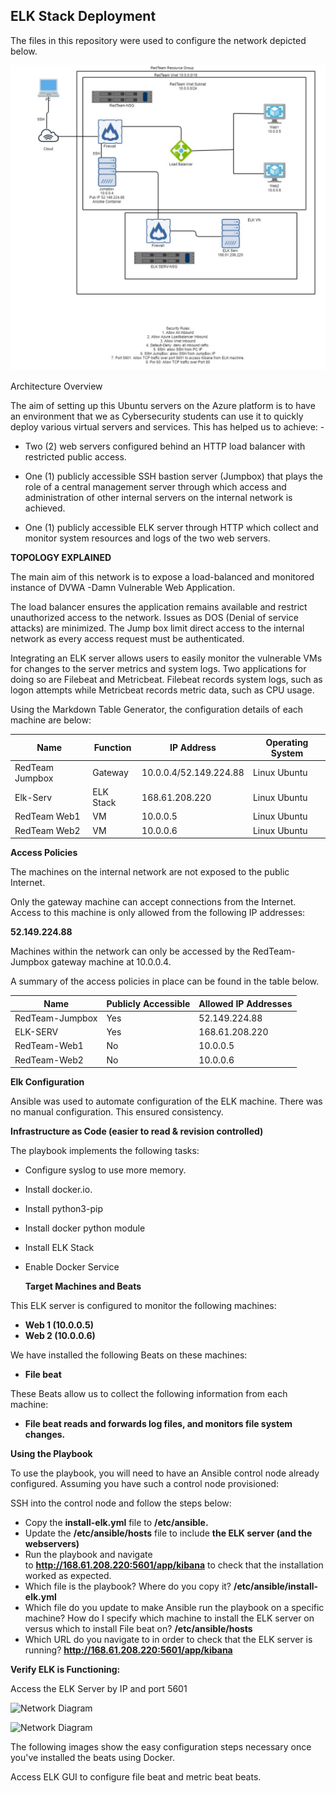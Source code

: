 ## ELK Stack Deployment
The files in this repository were used to configure the network depicted below.

![Network Diagram](proj_1.jpg)

Architecture Overview 

The aim of setting up this Ubuntu servers on the Azure platform is to have an environment that we as Cybersecurity students can use it to quickly deploy various virtual servers and services. This has helped us to achieve: -
 - 	Two (2) web servers configured behind an HTTP load balancer with restricted public access.
 
 - 	One (1) publicly accessible SSH bastion server (Jumpbox) that plays the role of a central management server through which access and administration of other internal servers on the internal network is achieved.
 
 -  One (1) publicly accessible ELK server through HTTP which collect and monitor system resources and logs of the two web servers.
 
**TOPOLOGY EXPLAINED**

The main aim of this network is to expose a load-balanced and monitored instance of DVWA -Damn Vulnerable Web Application.

The load balancer ensures the application remains available and restrict unauthorized access to the network. Issues as DOS (Denial of service attacks) are minimized. The Jump box limit direct access to the internal network as every access request must be authenticated.

Integrating an ELK server allows users to easily monitor the vulnerable VMs for changes to the server metrics and system logs. Two applications for doing so are Filebeat and Metricbeat. Filebeat records system logs, such as logon attempts while Metricbeat records metric data, such as CPU usage.

Using the Markdown Table Generator, the configuration details of each machine are below:

|**Name**			| **Function**	| **IP Address**		    |**Operating System**|
|---------------|---------------|-----------------------|---------------|
|RedTeam Jumpbox|  Gateway		  |10.0.0.4/52.149.224.88	|Linux Ubuntu |
|Elk-Serv			  |ELK Stack		  |168.61.208.220		      |Linux Ubuntu |
|RedTeam Web1		|VM			        |10.0.0.5			          |Linux Ubuntu |
|RedTeam Web2		|VM			|10.0.0.6|			Linux Ubuntu|

**Access Policies**

The machines on the internal network are not exposed to the public Internet.

Only the gateway machine can accept connections from the Internet. Access to this machine is only allowed from the following IP addresses:

**52.149.224.88**

Machines within the network can only be accessed by the RedTeam-Jumpbox gateway machine at 10.0.0.4.

A summary of the access policies in place can be found in the table below.

|**Name**|**Publicly Accessible**|**Allowed IP Addresses**|
|--------|-----------------------|------------------------|
|RedTeam-Jumpbox|Yes|52.149.224.88|
|ELK-SERV|Yes|168.61.208.220|
|RedTeam-Web1|No|10.0.0.5|
|RedTeam-Web2|No|10.0.0.6|

**Elk Configuration**

Ansible was used to automate configuration of the ELK machine. There was no manual configuration. This ensured consistency.

**Infrastructure as Code (easier to read & revision controlled)**

The playbook implements the following tasks:

- Configure syslog to use more memory.
- Install docker.io.
- Install python3-pip
- Install docker python module
- Install ELK Stack
- Enable Docker Service

	**Target Machines and Beats**
  
This ELK server is configured to monitor the following machines:

  - **Web 1 (10.0.0.5)**
  - **Web 2 (10.0.0.6)**

We have installed the following Beats on these machines:

  - **File beat**
  
These Beats allow us to collect the following information from each machine:

  - **File beat reads and forwards log files, and monitors file system changes.**
  
**Using the Playbook**

To use the playbook, you will need to have an Ansible control node already configured.
Assuming you have such a control node provisioned:

SSH into the control node and follow the steps below:

  - Copy the **install-elk.yml** file to **/etc/ansible.**
  - Update the **/etc/ansible/hosts** file to include **the ELK server (and the webservers)**
  - Run the playbook and navigate to **http://168.61.208.220:5601/app/kibana** to check that the installation worked as expected.
  - Which file is the playbook? Where do you copy it? **/etc/ansible/install-elk.yml**
  - Which file do you update to make Ansible run the playbook on a specific machine? How do I specify which machine to install the ELK server on versus which to install File beat on? **/etc/ansible/hosts**
  - Which URL do you navigate to in order to check that the ELK server is running? **http://168.61.208.220:5601/app/kibana**
  
  **Verify ELK is Functioning:**
  
Access the ELK Server by IP and port 5601

![Network Diagram](fbeat.jpg)

![Network Diagram](metricbeat.jpg)

The following images show the easy configuration steps necessary once you've installed the beats using Docker.

Access ELK GUI to configure file beat and metric beat beats.





